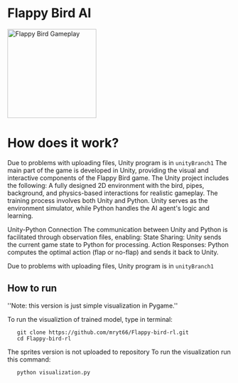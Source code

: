 # Flappy Bird AI

<img src="gifs/Film.gif" alt="Flappy Bird Gameplay" width="200">


How does it work?
=============
Due to problems with uploading files, Unity program is in ```unityBranch1```
The main part of the game is developed in Unity, providing the visual and interactive components of the Flappy Bird game. The Unity project includes the following:
A fully designed 2D environment with the bird, pipes, background, and physics-based interactions for realistic gameplay.
The training process involves both Unity and Python. Unity serves as the environment simulator, while Python handles the AI agent's logic and learning.

Unity-Python Connection
The communication between Unity and Python is facilitated through observation files, enabling:
State Sharing: Unity sends the current game state to Python for processing.
Action Responses: Python computes the optimal action (flap or no-flap) and sends it back to Unity.

Due to problems with uploading files, Unity program is in ```unityBranch1```
## How to run
''Note: this version is just simple visualization in Pygame.''

To run the visualiztion of trained model, type in terminal:
```
   git clone https://github.com/mryt66/Flappy-bird-rl.git
   cd Flappy-bird-rl
```

The sprites version is not uploaded to repository
To run the visualization run this command:
```
   python visualization.py
```
